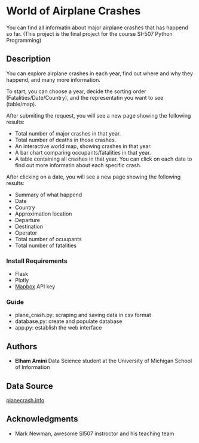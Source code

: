 # World of Airplane Crashes 

You can find all informatin about major airplane crashes that has happend so far. (This project is the final project for the course SI-507 Python Programming)

## Description
You can explore airplane crashes in each year, find out where and why they happend, and many more information.

To start, you can choose a year, decide the sorting order (Fatalities/Date/Country), and the representatin you want to see (table/map). 

After submiting the request, you will see a new page showing the following results:

- Total number of major crashes in that year.
- Total number of deaths in those crashes.
- An interactive world map, showing crashes in that year.
- A bar chart comparing occupants/fatalities in that year.
- A table containing all crashes in that year. You can click on each date to find out more informatin about each specific crash.

After clicking on a date, you will see a new page showing the following results:

- Summary of what happend 
- Date
- Country
- Approximation location
- Departure
- Destination
- Operator
- Total number of ocuupants
- Total number of fatalities



### Install Requirements

- Flask 
- Plotly
- [Mapbox](https://www.mapbox.com) API key 

### Guide
- plane_crash.py: scraping and saving data in csv format
- database.py: create and populate database
- app.py: establish the web interface


## Authors

* **Elham Amini** Data Science student at the University of Michigan School of Information

## Data Source 
[planecrash.info](http://www.planecrashinfo.com)


## Acknowledgments

* Mark Newman, awesome SI507 instroctor and his teaching team

